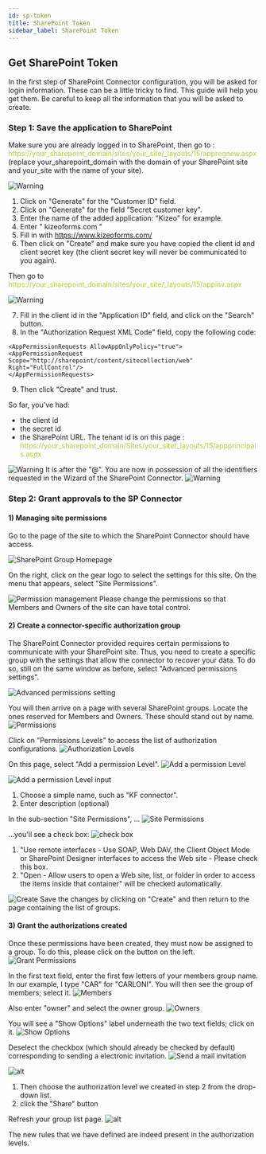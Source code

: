 ```yaml
---
id: sp-token
title: SharePoint Token
sidebar_label: SharePoint Token
---
```


## Get SharePoint Token
In the first step of SharePoint Connector configuration, you will be asked for login information.
These can be a little tricky to find. This guide will help you get them.
Be careful to keep all the information that you will be asked to create. 

### Step 1: Save the application to SharePoint

Make sure you are already logged in to SharePoint, then go to :
<span style="color:#ABD33D">https://<span></span>your_sharepoint_domain/sites/your_site/_layouts/15/appregnew.aspx</span>  
(replace your_sharepoint_domain with the domain of your SharePoint site and your_site with the name of your site).


![Warning][token-01]
1. Click on "Generate" for the "Customer ID" field.
2. Click on "Generate" for the field "Secret customer key". 
3. Enter the name of the added application: "Kizeo" for example.
4. Enter " kizeoforms.com " 
5. Fill in with https://www.kizeoforms.com/
6. Then click on "Create" and make sure you have copied the client id and client secret key (the client secret key will never be communicated to you again). 

Then go to <span style="color:#ABD33D">https://<span></span>your_sharepoint_domain/sites/your_site/_layouts/15/appinv.aspx</span>

![Warning][token-02]

7. Fill in the client id in the "Application ID" field, and click on the "Search" button.
8. In the "Authorization Request XML Code" field, copy the following code:
```
<AppPermissionRequests AllowAppOnlyPolicy="true">
<AppPermissionRequest Scope="http://sharepoint/content/sitecollection/web" Right="FullControl"/>
</AppPermissionRequests> 
```
9. Then click "Create" and trust.

So far, you've had:
- the client id
- the secret id
- the SharePoint URL.
The tenant id is on this page : <span style="color:#ABD33D">https://<span></span>your_sharepoint_domain/Sites/your_site/_layouts/15/appprincipals.aspx</span>

![Warning][token-03]
It is after the "@".
You are now in possession of all the identifiers requested in the Wizard of the SharePoint Connector. 
![Warning][token-04]

### Step 2: Grant approvals to the SP Connector 

#### 1) Managing site permissions
Go to the page of the site to which the SharePoint Connector should have access. 

![SharePoint Group Homepage][token-05]

On the right, click on the gear logo to select the settings for this site.
On the menu that appears, select "Site Permissions". 

![Permission management][token-23]
Please change the permissions so that Members and Owners of the site can have
total control. 

#### 2) Create a connector-specific authorization group 
The SharePoint Connector provided requires certain permissions to communicate with your SharePoint site. Thus, you need to create a specific group with the settings that allow the connector to recover your data.
To do so, still on the same window as before, select "Advanced permissions settings". 

![Advanced permissions setting][token-08]

You will then arrive on a page with several SharePoint groups. Locate the ones reserved for
Members and Owners. These should stand out by name. 
![Permissions][token-09]

Click on "Permissions Levels" to access the list of authorization configurations. 
![Authorization Levels][token-10]

On this page, select "Add a permission Level". 
![Add a permission Level][token-11]

![Add a permission Level input][token-12]

1. Choose a simple name, such as "KF connector". 
2. Enter description (optional)

In the sub-section "Site Permissions", ... 
![Site Permissions][token-13]

...you'll see a check box:
![check box][token-14]

1. "Use remote interfaces - Use SOAP, Web DAV, the Client Object Mode or SharePoint Designer interfaces to access the Web site - Please check this box. 
2. "Open - Allow users to open a Web site, list, or folder in order to access the items inside that container" will be checked automatically. 

![Create][token-15]
Save the changes by clicking on "Create" and then return to the page containing the list of groups. 

#### 3) Grant the authorizations created 
Once these permissions have been created, they must now be assigned to a group. To do this, please click on the button on the left. 
![Grant Permissions][token-16]

In the first text field, enter the first few letters of your members group name. In our example, I type "CAR" for "CARLONI". You will then see the group of members; select it. 
![Members][token-17]

Also enter "owner" and select the owner group. 
![Owners][token-18]

You will see a "Show Options" label underneath the two text fields; click on it. 
![Show Options][token-19]

Deselect the checkbox (which should already be checked by default) corresponding to sending a electronic invitation. 
![Send a mail invitation][token-20]

![alt][token-21]
1. Then choose the authorization level we created in step 2 from the drop-down list.
2. click the "Share" button

Refresh your group list page.
![alt][token-22]

The new rules that we have defined are indeed present in the authorization levels. 


<!-- ************************** -->
<!-- ***** Pictures List ****** --> 
<!-- ************************** -->

[token-01]: /kizeo-forms-documentations/img/sp/en/token-sp-01.png
[token-02]: /kizeo-forms-documentations/img/sp/en/token-sp-02.png
[token-03]: /kizeo-forms-documentations/img/sp/en/token-sp-03.png
[token-04]: /kizeo-forms-documentations/img/sp/en/token-sp-04.png
[token-05]: /kizeo-forms-documentations/img/sp/en/token-sp-05.png
[token-06]: /kizeo-forms-documentations/img/sp/en/token-sp-06.png
[token-07]: /kizeo-forms-documentations/img/sp/en/token-sp-07.png
[token-08]: /kizeo-forms-documentations/img/sp/en/token-sp-08.png
[token-09]: /kizeo-forms-documentations/img/sp/en/token-sp-09.png
[token-10]: /kizeo-forms-documentations/img/sp/en/token-sp-10.png
[token-11]: /kizeo-forms-documentations/img/sp/en/token-sp-11.png
[token-12]: /kizeo-forms-documentations/img/sp/en/token-sp-12.png
[token-13]: /kizeo-forms-documentations/img/sp/en/token-sp-13.png
[token-14]: /kizeo-forms-documentations/img/sp/en/token-sp-14.png
[token-15]: /kizeo-forms-documentations/img/sp/en/token-sp-15.png
[token-16]: /kizeo-forms-documentations/img/sp/en/token-sp-16.png
[token-17]: /kizeo-forms-documentations/img/sp/en/token-sp-17.png
[token-18]: /kizeo-forms-documentations/img/sp/en/token-sp-18.png
[token-19]: /kizeo-forms-documentations/img/sp/en/token-sp-19.png
[token-20]: /kizeo-forms-documentations/img/sp/en/token-sp-20.png
[token-21]: /kizeo-forms-documentations/img/sp/en/token-sp-21.png
[token-22]: /kizeo-forms-documentations/img/sp/en/token-sp-22.png
[token-23]: /kizeo-forms-documentations/img/sp/en/token-sp-23.png
[separator]: /kizeo-forms-documentations/img/sp/en/installen-09.png
